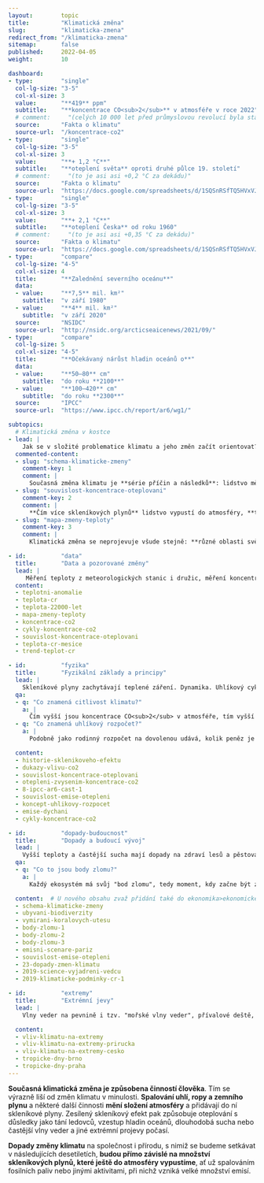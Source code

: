 ```yaml
---
layout:        topic
title:         "Klimatická změna"
slug:          "klimaticka-zmena"
redirect_from: "/klimaticka-zmena"
sitemap:       false
published:     2022-04-05
weight:        10

dashboard:
- type:        "single"
  col-lg-size: "3-5"
  col-xl-size: 3
  value:       "**419** ppm"
  subtitle:    "**koncentrace CO<sub>2</sub>** v atmosféře v roce 2022"
  # comment:     "(celých 10 000 let před průmyslovou revolucí byla stabilní koncentrace ~270 ppm)"
  source:      "Fakta o klimatu"
  source-url:  "/koncentrace-co2"
- type:        "single"
  col-lg-size: "3-5"
  col-xl-size: 3
  value:       "**+ 1,2 °C**"
  subtitle:    "**oteplení světa** oproti druhé půlce 19. století"
  # comment:     "(to je asi asi +0,2 °C za dekádu)"
  source:      "Fakta o klimatu"
  source-url:  "https://docs.google.com/spreadsheets/d/1SQSnRSfTQ5HVxVJvwj4igfl22hyblYVjDo_INceKy4I/edit#gid=979818322"
- type:        "single"
  col-lg-size: "3-5"
  col-xl-size: 3
  value:       "**+ 2,1 °C**"
  subtitle:    "**oteplení Česka** od roku 1960"
  # comment:     "(to je asi asi +0,35 °C za dekádu)"
  source:      "Fakta o klimatu"
  source-url:  "https://docs.google.com/spreadsheets/d/1SQSnRSfTQ5HVxVJvwj4igfl22hyblYVjDo_INceKy4I/edit#gid=979818322"
- type:        "compare"
  col-lg-size: "4-5"
  col-xl-size: 4
  title:       "**Zalednění severního oceánu**"
  data:
  - value:     "**7,5** mil. km²"
    subtitle:  "v září 1980"
  - value:     "**4** mil. km²"
    subtitle:  "v září 2020"
  source:      "NSIDC"
  source-url:  "http://nsidc.org/arcticseaicenews/2021/09/"
- type:        "compare"
  col-lg-size: 5
  col-xl-size: "4-5"
  title:       "**Očekávaný nárůst hladin oceánů o**"
  data:
  - value:     "**50–80** cm"
    subtitle:  "do roku **2100**"
  - value:     "**100–420** cm"
    subtitle:  "do roku **2300**"
  source:      "IPCC"
  source-url:  "https://www.ipcc.ch/report/ar6/wg1/"

subtopics:
  # Klimatická změna v kostce
- lead: |
    Jak se v složité problematice klimatu a jeho změn začít orientovat? Pro zjednodušení nabízíme tři zásadní vhledy:
  commented-content:
  - slug: "schema-klimaticke-zmeny"
    comment-key: 1
    comment: |
      Současná změna klimatu je **série příčin a následků**: lidstvo mění složení atmosféry, což zesiluje skleníkový efekt. Ten pak způsobuje oteplování, tání ledovců a další jevy.
  - slug: "souvislost-koncentrace-oteplovani"
    comment-key: 2
    comment: |
      **Čím více skleníkových plynů** lidstvo vypustí do atmosféry, **tím více se planeta oteplí**.
  - slug: "mapa-zmeny-teploty"
    comment-key: 3
    comment: |
      Klimatická změna se neprojevuje všude stejně: **různé oblasti světa se oteplují různě rychle**.

- id:          "data"
  title:       "Data a pozorované změny"
  lead: |
     Měření teploty z meteorologických stanic i družic, měření koncentrací skleníkových plynů ze současné atmosféry i z ledovcových vrtů, data o každoročních změnách v množství sněhu a ledu i data o vzestupu hladin oceánů - všechny tyto údaje umožňují představit si rychlost a rozsah probíhající klimatické změny a porovnat ji se změnami, kterými planeta procházela v minulosti.
  content:
  - teplotni-anomalie
  - teplota-cr
  - teplota-22000-let
  - mapa-zmeny-teploty
  - koncentrace-co2
  - cykly-koncentrace-co2
  - souvislost-koncentrace-oteplovani
  - teplota-cr-mesice
  - trend-teplot-cr

- id:          "fyzika"
  title:       "Fyzikální základy a principy"
  lead: |
    Skleníkové plyny zachytávají teplené záření. Dynamika. Uhlíkový cyklus
  qa:
  - q: "Co znamená citlivost klimatu?"
    a: |
      Čím vyšší jsou koncentrace CO<sub>2</sub> v atmosféře, tím vyšší je teplota planety. Zvýšení koncentrace oxidu uhličitého o 10 ppm (*parts per million*) způsobí oteplení planety asi o 0,1 °C. Tento přibližný vztah je užitečný k odhadům budoucího vývoje.
  - q: "Co znamená uhlíkový rozpočet?"
    a: |
      Podobně jako rodinný rozpočet na dovolenou udává, kolik peněz je celkově možné utratit v průběhu dovolené, globální uhlíkový rozpočet říká, jaké množství CO<sub>2</sub> může ještě lidstvo vypustit, aby nebyla překročena určitá hodnota globálního oteplení.

  content:
  - historie-sklenikoveho-efektu
  - dukazy-vlivu-co2
  - souvislost-koncentrace-oteplovani
  - otepleni-zvysenim-koncentrace-co2
  - 8-ipcc-ar6-cast-1
  - souvislost-emise-otepleni
  - koncept-uhlikovy-rozpocet
  - emise-dychani
  - cykly-koncentrace-co2

- id:          "dopady-budoucnost"
  title:       "Dopady a budoucí vývoj"
  lead: |
    Vyšší teploty a častější sucha mají dopady na zdraví lesů a pěstování potravin, vzestup hladin oceánů ohrožuje města na pobřeží a kvůli taní horských ledovců chybí voda v povodích, která jsou jimi napájena. To jsou příklady dopadů klimatické změny. **Velikost dopadů**, které budeme potkávat v následujících desetiletích, přímo **závisí na tom, kolik skleníkových plynů do atmosféry vypustíme**. Pro jednotlivé emisní scénáře pak vědci modelují budoucí vývoj klimatické změny a její očekávané dopady.
  qa:
  - q: "Co to jsou body zlomu?"
    a: |
      Každý ekosystém má svůj "bod zlomu", tedy moment, kdy začne být změna přírodních podmínek natolik významná, že už ji tento ekosystém není schopen dále zvládat a "zlomí se" – podobně jako větev stromu při příliš velkém zatížení. Zatímco oteplení o 1,5 °C bude fatální "jen" pro většinu korálových útesů v oceánech, hranicí 2 °C se již blížíme pravděpodobným bodům zlomu u mnoha velkých ekosystémů na naší planetě, jako jsou například severské jehličnaté lesy.

  content:  # U nového obsahu zvaž přidání také do ekonomika>ekonomicke-dopady.
  - schema-klimaticke-zmeny
  - ubyvani-biodiverzity
  - vymirani-koralovych-utesu
  - body-zlomu-1
  - body-zlomu-2
  - body-zlomu-3
  - emisni-scenare-pariz
  - souvislost-emise-otepleni
  - 23-dopady-zmen-klimatu
  - 2019-science-vyjadreni-vedcu
  - 2019-klimaticke-podminky-cr-1

- id:          "extremy"
  title:       "Extrémní jevy"
  lead: |
    Vlny veder na pevnině i tzv. "mořské vlny veder", přívalové deště, dlouhé periody sucha, hurikány (odborně "tropické cyklóny") nebo počasí s rizikem lesních požárů (kombinace sucha a větru) patří mezi **extrémní projevy počasí**, které **se s postupující klimatickou změnou vyskytují častěji než dříve a přicházejí s větší intenzitou**.

  content:
  - vliv-klimatu-na-extremy
  - vliv-klimatu-na-extremy-prirucka
  - vliv-klimatu-na-extremy-cesko
  - tropicke-dny-brno
  - tropicke-dny-praha
---
```


**Současná klimatická změna je způsobena činností člověka**. Tím se výrazně liší od změn klimatu v minulosti. **Spalování uhlí, ropy a zemního plynu** a některé další činnosti **mění složení atmosféry** a přidávají do ní skleníkové plyny. Zesílený skleníkový efekt pak způsobuje oteplování s důsledky jako tání ledovců, vzestup hladin oceánů, dlouhodobá sucha nebo častější vlny veder a jiné extrémní projevy počasí.

**Dopady změny klimatu** na společnost i přírodu, s nimiž se budeme setkávat v následujících desetiletích, **budou přímo závislé na množství skleníkových plynů, které ještě do atmosféry vypustíme**, ať už spalováním fosilních paliv nebo jinými aktivitami, při nichž vzniká velké množství emisí.
